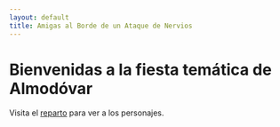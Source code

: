```yaml
---
layout: default
title: Amigas al Borde de un Ataque de Nervios
---
```


# Bienvenidas a la fiesta temática de Almodóvar

Visita el [reparto](/reparto.md) para ver a los personajes.
